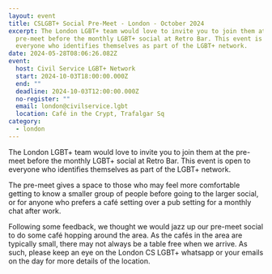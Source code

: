 ```yaml
---
layout: event
title: CSLGBT+ Social Pre-Meet - London - October 2024
excerpt: The London LGBT+ team would love to invite you to join them at the
  pre-meet before the monthly LGBT+ social at Retro Bar. This event is open to
  everyone who identifies themselves as part of the LGBT+ network.
date: 2024-05-28T08:06:26.082Z
event:
  host: Civil Service LGBT+ Network
  start: 2024-10-03T18:00:00.000Z
  end: ""
  deadline: 2024-10-03T12:00:00.000Z
  no-register: ""
  email: london@civilservice.lgbt
  location: Café in the Crypt, Trafalgar Sq
category:
  - london
---
```

The London LGBT+ team would love to invite you to join them at the pre-meet before the monthly LGBT+ social at Retro Bar. This event is open to everyone who identifies themselves as part of the LGBT+ network.

The pre-meet gives a space to those who may feel more comfortable getting to know a smaller group of people before going to the larger social, or for anyone who prefers a café setting over a pub setting for a monthly chat after work.

Following some feedback, we thought we would jazz up our pre-meet social to do some café hopping around the area. As the cafés in the area are typically small, there may not always be a table free when we arrive. As such, please keep an eye on the London CS LGBT+ whatsapp or your emails on the day for more details of the location.